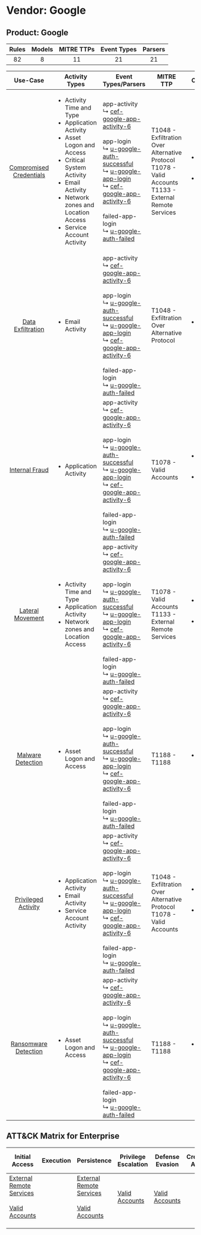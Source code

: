 Vendor: Google
==============
Product: Google
---------------
| Rules | Models | MITRE TTPs | Event Types | Parsers |
|:-----:|:------:|:----------:|:-----------:|:-------:|
|  82   |   8    |     11     |     21      |   21    |

|                                 Use-Case                                  | Activity Types                                                                                                                                                                                                                           | Event Types/Parsers                                                                                                                                                                                                                                                                                                                                                                                                                                                                             | MITRE TTP                                                                                                        | Content                                              |
|:-------------------------------------------------------------------------:| ---------------------------------------------------------------------------------------------------------------------------------------------------------------------------------------------------------------------------------------- | ----------------------------------------------------------------------------------------------------------------------------------------------------------------------------------------------------------------------------------------------------------------------------------------------------------------------------------------------------------------------------------------------------------------------------------------------------------------------------------------------- | ---------------------------------------------------------------------------------------------------------------- | ---------------------------------------------------- |
| [Compromised Credentials](../UseCases/usecase_compromised_credentials.md) | <ul><li>Activity Time  and Type</li><li>Application Activity</li><li>Asset Logon and Access</li><li>Critical System Activity</li><li>Email Activity</li><li>Network zones and Location Access</li><li>Service Account Activity</li></ul> |  app-activity<br> ↳ [cef-google-app-activity-6](../Parsers/parserContent_cef-google-app-activity-6.md)<br><br> app-login<br> ↳ [u-google-auth-successful](../Parsers/parserContent_u-google-auth-successful.md)<br> ↳ [u-google-app-login](../Parsers/parserContent_u-google-app-login.md)<br> ↳ [cef-google-app-activity-6](../Parsers/parserContent_cef-google-app-activity-6.md)<br><br> failed-app-login<br> ↳ [u-google-auth-failed](../Parsers/parserContent_u-google-auth-failed.md)<br> | T1048 - Exfiltration Over Alternative Protocol<br>T1078 - Valid Accounts<br>T1133 - External Remote Services<br> | <ul><li>42 Rules</li></ul><ul><li>5 Models</li></ul> |
|       [Data Exfiltration](../UseCases/usecase_data_exfiltration.md)       | <ul><li>Email Activity</li></ul>                                                                                                                                                                                                         |  app-activity<br> ↳ [cef-google-app-activity-6](../Parsers/parserContent_cef-google-app-activity-6.md)<br><br> app-login<br> ↳ [u-google-auth-successful](../Parsers/parserContent_u-google-auth-successful.md)<br> ↳ [u-google-app-login](../Parsers/parserContent_u-google-app-login.md)<br> ↳ [cef-google-app-activity-6](../Parsers/parserContent_cef-google-app-activity-6.md)<br><br> failed-app-login<br> ↳ [u-google-auth-failed](../Parsers/parserContent_u-google-auth-failed.md)<br> | T1048 - Exfiltration Over Alternative Protocol<br>                                                               | <ul><li>3 Rules</li></ul>                            |
|          [Internal Fraud](../UseCases/usecase_internal_fraud.md)          | <ul><li>Application Activity</li></ul>                                                                                                                                                                                                   |  app-activity<br> ↳ [cef-google-app-activity-6](../Parsers/parserContent_cef-google-app-activity-6.md)<br><br> app-login<br> ↳ [u-google-auth-successful](../Parsers/parserContent_u-google-auth-successful.md)<br> ↳ [u-google-app-login](../Parsers/parserContent_u-google-app-login.md)<br> ↳ [cef-google-app-activity-6](../Parsers/parserContent_cef-google-app-activity-6.md)<br><br> failed-app-login<br> ↳ [u-google-auth-failed](../Parsers/parserContent_u-google-auth-failed.md)<br> | T1078 - Valid Accounts<br>                                                                                       | <ul><li>13 Rules</li></ul><ul><li>1 Models</li></ul> |
|        [Lateral Movement](../UseCases/usecase_lateral_movement.md)        | <ul><li>Activity Time  and Type</li><li>Application Activity</li><li>Network zones and Location Access</li></ul>                                                                                                                         |  app-activity<br> ↳ [cef-google-app-activity-6](../Parsers/parserContent_cef-google-app-activity-6.md)<br><br> app-login<br> ↳ [u-google-auth-successful](../Parsers/parserContent_u-google-auth-successful.md)<br> ↳ [u-google-app-login](../Parsers/parserContent_u-google-app-login.md)<br> ↳ [cef-google-app-activity-6](../Parsers/parserContent_cef-google-app-activity-6.md)<br><br> failed-app-login<br> ↳ [u-google-auth-failed](../Parsers/parserContent_u-google-auth-failed.md)<br> | T1078 - Valid Accounts<br>T1133 - External Remote Services<br>                                                   | <ul><li>7 Rules</li></ul><ul><li>1 Models</li></ul>  |
|       [Malware Detection](../UseCases/usecase_malware_detection.md)       | <ul><li>Asset Logon and Access</li></ul>                                                                                                                                                                                                 |  app-activity<br> ↳ [cef-google-app-activity-6](../Parsers/parserContent_cef-google-app-activity-6.md)<br><br> app-login<br> ↳ [u-google-auth-successful](../Parsers/parserContent_u-google-auth-successful.md)<br> ↳ [u-google-app-login](../Parsers/parserContent_u-google-app-login.md)<br> ↳ [cef-google-app-activity-6](../Parsers/parserContent_cef-google-app-activity-6.md)<br><br> failed-app-login<br> ↳ [u-google-auth-failed](../Parsers/parserContent_u-google-auth-failed.md)<br> | T1188 - T1188<br>                                                                                                | <ul><li>6 Rules</li></ul>                            |
|     [Privileged Activity](../UseCases/usecase_privileged_activity.md)     | <ul><li>Application Activity</li><li>Email Activity</li><li>Service Account Activity</li></ul>                                                                                                                                           |  app-activity<br> ↳ [cef-google-app-activity-6](../Parsers/parserContent_cef-google-app-activity-6.md)<br><br> app-login<br> ↳ [u-google-auth-successful](../Parsers/parserContent_u-google-auth-successful.md)<br> ↳ [u-google-app-login](../Parsers/parserContent_u-google-app-login.md)<br> ↳ [cef-google-app-activity-6](../Parsers/parserContent_cef-google-app-activity-6.md)<br><br> failed-app-login<br> ↳ [u-google-auth-failed](../Parsers/parserContent_u-google-auth-failed.md)<br> | T1048 - Exfiltration Over Alternative Protocol<br>T1078 - Valid Accounts<br>                                     | <ul><li>5 Rules</li></ul><ul><li>1 Models</li></ul>  |
|    [Ransomware Detection](../UseCases/usecase_ransomware_detection.md)    | <ul><li>Asset Logon and Access</li></ul>                                                                                                                                                                                                 |  app-activity<br> ↳ [cef-google-app-activity-6](../Parsers/parserContent_cef-google-app-activity-6.md)<br><br> app-login<br> ↳ [u-google-auth-successful](../Parsers/parserContent_u-google-auth-successful.md)<br> ↳ [u-google-app-login](../Parsers/parserContent_u-google-app-login.md)<br> ↳ [cef-google-app-activity-6](../Parsers/parserContent_cef-google-app-activity-6.md)<br><br> failed-app-login<br> ↳ [u-google-auth-failed](../Parsers/parserContent_u-google-auth-failed.md)<br> | T1188 - T1188<br>                                                                                                | <ul><li>6 Rules</li></ul>                            |

ATT&CK Matrix for Enterprise
----------------------------
| Initial Access                                                                                                                                   | Execution | Persistence                                                                                                                                      | Privilege Escalation                                                | Defense Evasion                                                     | Credential Access | Discovery | Lateral Movement | Collection | Command and Control | Exfiltration                                                                                | Impact |
| ------------------------------------------------------------------------------------------------------------------------------------------------ | --------- | ------------------------------------------------------------------------------------------------------------------------------------------------ | ------------------------------------------------------------------- | ------------------------------------------------------------------- | ----------------- | --------- | ---------------- | ---------- | ------------------- | ------------------------------------------------------------------------------------------- | ------ |
| [External Remote Services](https://attack.mitre.org/techniques/T1133)<br><br>[Valid Accounts](https://attack.mitre.org/techniques/T1078)<br><br> |           | [External Remote Services](https://attack.mitre.org/techniques/T1133)<br><br>[Valid Accounts](https://attack.mitre.org/techniques/T1078)<br><br> | [Valid Accounts](https://attack.mitre.org/techniques/T1078)<br><br> | [Valid Accounts](https://attack.mitre.org/techniques/T1078)<br><br> |                   |           |                  |            |                     | [Exfiltration Over Alternative Protocol](https://attack.mitre.org/techniques/T1048)<br><br> |        |